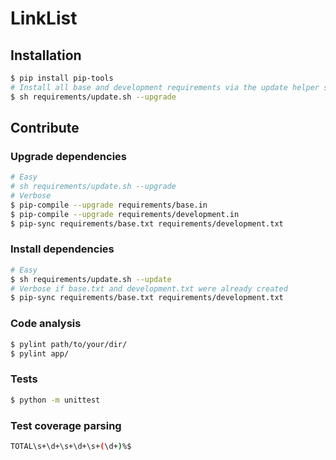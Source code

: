 LinkList
========

## Installation

```bash
$ pip install pip-tools
# Install all base and development requirements via the update helper script.
$ sh requirements/update.sh --upgrade
```

## Contribute

### Upgrade dependencies
```bash
# Easy
# sh requirements/update.sh --upgrade
# Verbose
$ pip-compile --upgrade requirements/base.in
$ pip-compile --upgrade requirements/development.in
$ pip-sync requirements/base.txt requirements/development.txt
```

### Install dependencies
```bash
# Easy
$ sh requirements/update.sh --update
# Verbose if base.txt and development.txt were already created
$ pip-sync requirements/base.txt requirements/development.txt
```

### Code analysis
```bash
$ pylint path/to/your/dir/
$ pylint app/
```

### Tests
```bash
$ python -m unittest 
```

### Test coverage parsing
```bash
TOTAL\s+\d+\s+\d+\s+(\d+)%$
```
